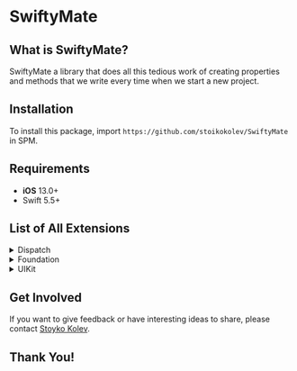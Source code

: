 # SwiftyMate

## What is SwiftyMate?

SwiftyMate a library that does all this tedious work of creating properties and methods that we write every time when we start a new project.

## Installation

To install this package, import `https://github.com/stoikokolev/SwiftyMate` in SPM.

## Requirements

- **iOS** 13.0+
- Swift 5.5+

## List of All Extensions

<details>
<summary>Dispatch</summary>
<ul>
<li><a href="https://github.com/stoikokolev/SwiftyMate/blob/main/Sources/SwiftyMate/Dispatch/DispatchQueue%2BExtensions.swift"><code>DispatchQueue Extensions</code></a></li>
</ul>
</details>

<details>
<summary>Foundation</summary>
<ul>
<li><a href="https://github.com/stoikokolev/SwiftyMate/blob/main/Sources/SwiftyMate/Foundation/Bool%2BExtensions.swift"><code>Bool Extensions</code></a></li>
<li><a href="https://github.com/stoikokolev/SwiftyMate/blob/main/Sources/SwiftyMate/Foundation/Character%2BExtensions.swift"><code>Character Extensions</code></a></li>
<li><a href="https://github.com/stoikokolev/SwiftyMate/blob/main/Sources/SwiftyMate/Foundation/Collection%2BExtensions.swift"><code>Collection Extensions</code></a></li>
<li><a href="https://github.com/stoikokolev/SwiftyMate/blob/main/Sources/SwiftyMate/Foundation/Date%2BExtensions.swift"><code>Date Extensions</code></a></li>
<li><a href="https://github.com/stoikokolev/SwiftyMate/blob/main/Sources/SwiftyMate/Foundation/Int%2BExtensions.swift"><code>Int Extensions</code></a></li>
<li><a href="https://github.com/stoikokolev/SwiftyMate/blob/main/Sources/SwiftyMate/Foundation/String%2BExtensions.swift"><code>String Extensions</code></a></li>
<li><a href="https://github.com/stoikokolev/SwiftyMate/blob/main/Sources/SwiftyMate/Foundation/URL%2BExtensions.swift"><code>URL Extensions</code></a></li>
</ul>
</details>

<details>
<summary>UIKit</summary>
<ul>
<li><a href="https://github.com/stoikokolev/SwiftyMate/blob/main/Sources/SwiftyMate/UIKit/UICollectionView%2BExtensions.swift"><code>UICollectionView Extensions</code></a></li>
<li><a href="https://github.com/stoikokolev/SwiftyMate/blob/main/Sources/SwiftyMate/UIKit/UICollectionViewCell%2BExtensions.swift"><code>UICollectionViewCell Extensions</code></a></li>
<li><a href="https://github.com/stoikokolev/SwiftyMate/blob/main/Sources/SwiftyMate/UIKit/UINavigationBar%2BExtensions.swift"><code>UINavigationBar Extensions</code></a></li>
<li><a href="https://github.com/stoikokolev/SwiftyMate/blob/main/Sources/SwiftyMate/UIKit/UIScrollView%2BExtensions.swift"><code>UIScrollView Extensions</code></a></li>
<li><a href="https://github.com/stoikokolev/SwiftyMate/blob/main/Sources/SwiftyMate/UIKit/UIStackView%2BExtensions.swift"><code>UIStackView Extensions</code></a></li>
<li><a href="https://github.com/stoikokolev/SwiftyMate/blob/main/Sources/SwiftyMate/UIKit/UISwitch%2BExtensions.swift"><code>UISwitch Extensions</code></a></li>
<li><a href="https://github.com/stoikokolev/SwiftyMate/blob/main/Sources/SwiftyMate/UIKit/UITableView%2BExtensions.swift"><code>UITableView Extensions</code></a></li>
<li><a href="https://github.com/stoikokolev/SwiftyMate/blob/main/Sources/SwiftyMate/UIKit/UITableViewCell%2BExtensions.swift"><code>UITableViewCell Extensions</code></a></li>
<li><a href="https://github.com/stoikokolev/SwiftyMate/blob/main/Sources/SwiftyMate/UIKit/UITextField%2BExtensions.swift"><code>UITextField Extensions</code></a></li>
<li><a href="https://github.com/stoikokolev/SwiftyMate/blob/main/Sources/SwiftyMate/UIKit/UIView%2BExtensions.swift"><code>UIView Extensions</code></a></li>
</ul>
</details>

## Get Involved

If you want to give feedback or have interesting ideas to share, please contact [Stoyko Kolev](mailto:stoikokolev@gmail.com).

## Thank You!
